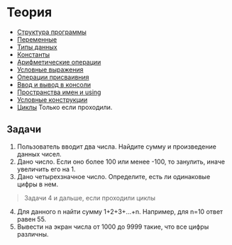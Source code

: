 # Теория

- [Структура программы](https://metanit.com/cpp/tutorial/2.1.php)
- [Переменные](https://metanit.com/cpp/tutorial/2.2.php)
- [Типы данных](https://metanit.com/cpp/tutorial/2.3.php)
- [Константы](https://metanit.com/cpp/tutorial/2.5.php)
- [Арифметические операции](https://metanit.com/cpp/tutorial/2.6.php)
- [Условные выражения](https://metanit.com/cpp/tutorial/2.7.php)
- [Операции присваивния](https://metanit.com/cpp/tutorial/2.9.php)
- [Ввод и вывод в консоли](https://metanit.com/cpp/tutorial/2.10.php)
- [Пространства имен и using](https://metanit.com/cpp/tutorial/2.11.php)
- [Условные конструкции](https://metanit.com/cpp/tutorial/2.12.php)
- [Циклы](https://metanit.com/cpp/tutorial/2.13.php) Только если проходили.

## Задачи

1. Пользователь вводит два числа. Найдите сумму и произведение данных чисел.
2. Дано число. Если оно более 100 или менее -100, то занулить, иначе увеличить его на 1.
3. Дано четырехзначное число. Определите, есть ли одинаковые цифры в нем.

> Задачи 4 и дальше, если проходили циклы

4. Для данного n найти сумму 1+2+3+...+n. Например, для n=10 ответ равен 55.
5. Вывести на экран числа от 1000 до 9999 такие, что все цифры различны.
